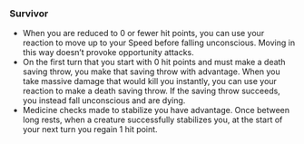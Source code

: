 ### Survivor

- When you are reduced to 0 or fewer hit points, you can use your reaction to move up to your Speed before falling unconscious.
  Moving in this way doesn’t provoke opportunity attacks.
- On the first turn that you start with 0 hit points and must make a death saving throw, you make that saving throw with advantage.
  When you take massive damage that would kill you instantly, you can use your reaction to make a death saving throw.
  If the saving throw succeeds, you instead fall unconscious and are dying.
- Medicine checks made to stabilize you have advantage.
  Once between long rests, when a creature successfully stabilizes you, at the start of your next turn you regain 1 hit point.
